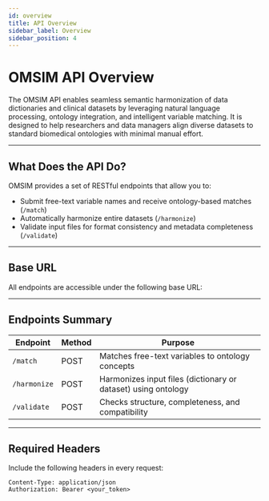 ```yaml
---
id: overview
title: API Overview
sidebar_label: Overview
sidebar_position: 4
---
```


# OMSIM API Overview

The OMSIM API enables seamless semantic harmonization of data dictionaries and clinical datasets by leveraging natural language processing, ontology integration, and intelligent variable matching. It is designed to help researchers and data managers align diverse datasets to standard biomedical ontologies with minimal manual effort.

---

## What Does the API Do?

OMSIM provides a set of RESTful endpoints that allow you to:

- Submit free-text variable names and receive ontology-based matches (`/match`)
- Automatically harmonize entire datasets (`/harmonize`)
- Validate input files for format consistency and metadata completeness (`/validate`)

---

## Base URL

All endpoints are accessible under the following base URL:


---

## Endpoints Summary

| Endpoint     | Method | Purpose                                                        |
|--------------|--------|----------------------------------------------------------------|
| `/match`     | POST   | Matches free-text variables to ontology concepts               |
| `/harmonize` | POST   | Harmonizes input files (dictionary or dataset) using ontology  |
| `/validate`  | POST   | Checks structure, completeness, and compatibility              |

---

## Required Headers

Include the following headers in every request:

```http
Content-Type: application/json
Authorization: Bearer <your_token>
